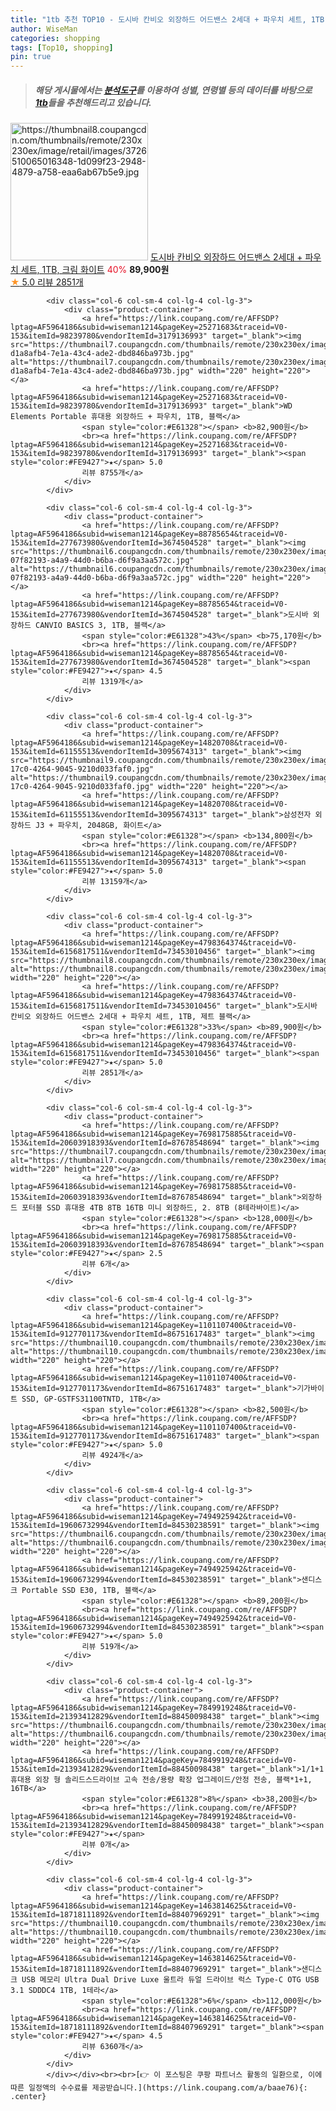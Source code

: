 ```yaml
---
title: "1tb 추천 TOP10 - 도시바 칸비오 외장하드 어드밴스 2세대 + 파우치 세트, 1TB, 크림 화이트"
author: WiseMan
categories: shopping
tags: [Top10, shopping]
pin: true
---
```


> ##### 해당 게시물에서는 [**분석도구**](https://itemscout.io/)를 이용하여 **성별**, **연령별** 등의 데이터를 바탕으로 [**1tb**](https://link.coupang.com/a/baae76)들을 추천해드리고 있습니다.
<div class="container"><div class="row">
            <div class="col-6 col-sm-4 col-lg-4 col-lg-3">
                <div class="product-container">
                    <a href="https://link.coupang.com/re/AFFSDP?lptag=AF5964186&subid=wiseman1214&pageKey=4798364374&traceid=V0-153&itemId=6211776219&vendorItemId=73507693932" target="_blank"><img src="https://thumbnail8.coupangcdn.com/thumbnails/remote/230x230ex/image/retail/images/3726510065016348-1d099f23-2948-4879-a758-eaa6ab67b5e9.jpg" alt="https://thumbnail8.coupangcdn.com/thumbnails/remote/230x230ex/image/retail/images/3726510065016348-1d099f23-2948-4879-a758-eaa6ab67b5e9.jpg" width="220" height="220"></a>
                    <a href="https://link.coupang.com/re/AFFSDP?lptag=AF5964186&subid=wiseman1214&pageKey=4798364374&traceid=V0-153&itemId=6211776219&vendorItemId=73507693932" target="_blank">도시바 칸비오 외장하드 어드밴스 2세대 + 파우치 세트, 1TB, 크림 화이트</a>
                    <span style="color:#E61328">40%</span> <b>89,900원</b>
                    <br><a href="https://link.coupang.com/re/AFFSDP?lptag=AF5964186&subid=wiseman1214&pageKey=4798364374&traceid=V0-153&itemId=6211776219&vendorItemId=73507693932" target="_blank"><span style="color:#FE9427">★</span> 5.0
                    리뷰 2851개</a>
                </div>
            </div>
            
            <div class="col-6 col-sm-4 col-lg-4 col-lg-3">
                <div class="product-container">
                    <a href="https://link.coupang.com/re/AFFSDP?lptag=AF5964186&subid=wiseman1214&pageKey=25271683&traceid=V0-153&itemId=98239780&vendorItemId=3179136993" target="_blank"><img src="https://thumbnail7.coupangcdn.com/thumbnails/remote/230x230ex/image/retail/images/2544147278710326-d1a8afb4-7e1a-43c4-ade2-dbd846ba973b.jpg" alt="https://thumbnail7.coupangcdn.com/thumbnails/remote/230x230ex/image/retail/images/2544147278710326-d1a8afb4-7e1a-43c4-ade2-dbd846ba973b.jpg" width="220" height="220"></a>
                    <a href="https://link.coupang.com/re/AFFSDP?lptag=AF5964186&subid=wiseman1214&pageKey=25271683&traceid=V0-153&itemId=98239780&vendorItemId=3179136993" target="_blank">WD Elements Portable 휴대용 외장하드 + 파우치, 1TB, 블랙</a>
                    <span style="color:#E61328"></span> <b>82,900원</b>
                    <br><a href="https://link.coupang.com/re/AFFSDP?lptag=AF5964186&subid=wiseman1214&pageKey=25271683&traceid=V0-153&itemId=98239780&vendorItemId=3179136993" target="_blank"><span style="color:#FE9427">★</span> 5.0
                    리뷰 8755개</a>
                </div>
            </div>
            
            <div class="col-6 col-sm-4 col-lg-4 col-lg-3">
                <div class="product-container">
                    <a href="https://link.coupang.com/re/AFFSDP?lptag=AF5964186&subid=wiseman1214&pageKey=88785654&traceid=V0-153&itemId=277673980&vendorItemId=3674504528" target="_blank"><img src="https://thumbnail6.coupangcdn.com/thumbnails/remote/230x230ex/image/retail/images/723193586628940-07f82193-a4a9-44d0-b6ba-d6f9a3aa572c.jpg" alt="https://thumbnail6.coupangcdn.com/thumbnails/remote/230x230ex/image/retail/images/723193586628940-07f82193-a4a9-44d0-b6ba-d6f9a3aa572c.jpg" width="220" height="220"></a>
                    <a href="https://link.coupang.com/re/AFFSDP?lptag=AF5964186&subid=wiseman1214&pageKey=88785654&traceid=V0-153&itemId=277673980&vendorItemId=3674504528" target="_blank">도시바 외장하드 CANVIO BASICS 3, 1TB, 블랙</a>
                    <span style="color:#E61328">43%</span> <b>75,170원</b>
                    <br><a href="https://link.coupang.com/re/AFFSDP?lptag=AF5964186&subid=wiseman1214&pageKey=88785654&traceid=V0-153&itemId=277673980&vendorItemId=3674504528" target="_blank"><span style="color:#FE9427">★</span> 4.5
                    리뷰 1319개</a>
                </div>
            </div>
            
            <div class="col-6 col-sm-4 col-lg-4 col-lg-3">
                <div class="product-container">
                    <a href="https://link.coupang.com/re/AFFSDP?lptag=AF5964186&subid=wiseman1214&pageKey=14820708&traceid=V0-153&itemId=61155513&vendorItemId=3095674313" target="_blank"><img src="https://thumbnail9.coupangcdn.com/thumbnails/remote/230x230ex/image/product/image/vendoritem/2018/07/19/3095674290/1bf7788d-17c0-4264-9045-9210d033faf0.jpg" alt="https://thumbnail9.coupangcdn.com/thumbnails/remote/230x230ex/image/product/image/vendoritem/2018/07/19/3095674290/1bf7788d-17c0-4264-9045-9210d033faf0.jpg" width="220" height="220"></a>
                    <a href="https://link.coupang.com/re/AFFSDP?lptag=AF5964186&subid=wiseman1214&pageKey=14820708&traceid=V0-153&itemId=61155513&vendorItemId=3095674313" target="_blank">삼성전자 외장하드 J3 + 파우치, 2048GB, 화이트</a>
                    <span style="color:#E61328"></span> <b>134,800원</b>
                    <br><a href="https://link.coupang.com/re/AFFSDP?lptag=AF5964186&subid=wiseman1214&pageKey=14820708&traceid=V0-153&itemId=61155513&vendorItemId=3095674313" target="_blank"><span style="color:#FE9427">★</span> 5.0
                    리뷰 13159개</a>
                </div>
            </div>
            
            <div class="col-6 col-sm-4 col-lg-4 col-lg-3">
                <div class="product-container">
                    <a href="https://link.coupang.com/re/AFFSDP?lptag=AF5964186&subid=wiseman1214&pageKey=4798364374&traceid=V0-153&itemId=6156817511&vendorItemId=73453010456" target="_blank"><img src="https://thumbnail8.coupangcdn.com/thumbnails/remote/230x230ex/image/rs_quotation_api/azbqaxao/5d7008e80960486f980ed2761f5a1195.jpg" alt="https://thumbnail8.coupangcdn.com/thumbnails/remote/230x230ex/image/rs_quotation_api/azbqaxao/5d7008e80960486f980ed2761f5a1195.jpg" width="220" height="220"></a>
                    <a href="https://link.coupang.com/re/AFFSDP?lptag=AF5964186&subid=wiseman1214&pageKey=4798364374&traceid=V0-153&itemId=6156817511&vendorItemId=73453010456" target="_blank">도시바 칸비오 외장하드 어드밴스 2세대 + 파우치 세트, 1TB, 제트 블랙</a>
                    <span style="color:#E61328">33%</span> <b>89,900원</b>
                    <br><a href="https://link.coupang.com/re/AFFSDP?lptag=AF5964186&subid=wiseman1214&pageKey=4798364374&traceid=V0-153&itemId=6156817511&vendorItemId=73453010456" target="_blank"><span style="color:#FE9427">★</span> 5.0
                    리뷰 2851개</a>
                </div>
            </div>
            
            <div class="col-6 col-sm-4 col-lg-4 col-lg-3">
                <div class="product-container">
                    <a href="https://link.coupang.com/re/AFFSDP?lptag=AF5964186&subid=wiseman1214&pageKey=7698175885&traceid=V0-153&itemId=20603918393&vendorItemId=87678548694" target="_blank"><img src="https://thumbnail7.coupangcdn.com/thumbnails/remote/230x230ex/image/vendor_inventory/d638/3a56d9965b25c3cebf6ad67f96598585162bed1cf8df3efae8e659feb4da.jpg" alt="https://thumbnail7.coupangcdn.com/thumbnails/remote/230x230ex/image/vendor_inventory/d638/3a56d9965b25c3cebf6ad67f96598585162bed1cf8df3efae8e659feb4da.jpg" width="220" height="220"></a>
                    <a href="https://link.coupang.com/re/AFFSDP?lptag=AF5964186&subid=wiseman1214&pageKey=7698175885&traceid=V0-153&itemId=20603918393&vendorItemId=87678548694" target="_blank">외장하드 포터블 SSD 휴대용 4TB 8TB 16TB 미니 외장하드, 2. 8TB (8테라바이트)</a>
                    <span style="color:#E61328"></span> <b>128,000원</b>
                    <br><a href="https://link.coupang.com/re/AFFSDP?lptag=AF5964186&subid=wiseman1214&pageKey=7698175885&traceid=V0-153&itemId=20603918393&vendorItemId=87678548694" target="_blank"><span style="color:#FE9427">★</span> 2.5
                    리뷰 6개</a>
                </div>
            </div>
            
            <div class="col-6 col-sm-4 col-lg-4 col-lg-3">
                <div class="product-container">
                    <a href="https://link.coupang.com/re/AFFSDP?lptag=AF5964186&subid=wiseman1214&pageKey=1101107400&traceid=V0-153&itemId=9127701173&vendorItemId=86751617483" target="_blank"><img src="https://thumbnail10.coupangcdn.com/thumbnails/remote/230x230ex/image/vendor_inventory/f7f3/c49f6190da1dbf9f75b5214178a2852907f8a394df1c939f7ffbebbd9210.jpg" alt="https://thumbnail10.coupangcdn.com/thumbnails/remote/230x230ex/image/vendor_inventory/f7f3/c49f6190da1dbf9f75b5214178a2852907f8a394df1c939f7ffbebbd9210.jpg" width="220" height="220"></a>
                    <a href="https://link.coupang.com/re/AFFSDP?lptag=AF5964186&subid=wiseman1214&pageKey=1101107400&traceid=V0-153&itemId=9127701173&vendorItemId=86751617483" target="_blank">기가바이트 SSD, GP-GSTFS31100TNTD, 1TB</a>
                    <span style="color:#E61328"></span> <b>82,500원</b>
                    <br><a href="https://link.coupang.com/re/AFFSDP?lptag=AF5964186&subid=wiseman1214&pageKey=1101107400&traceid=V0-153&itemId=9127701173&vendorItemId=86751617483" target="_blank"><span style="color:#FE9427">★</span> 5.0
                    리뷰 4924개</a>
                </div>
            </div>
            
            <div class="col-6 col-sm-4 col-lg-4 col-lg-3">
                <div class="product-container">
                    <a href="https://link.coupang.com/re/AFFSDP?lptag=AF5964186&subid=wiseman1214&pageKey=7494925942&traceid=V0-153&itemId=19606732994&vendorItemId=84530238591" target="_blank"><img src="https://thumbnail6.coupangcdn.com/thumbnails/remote/230x230ex/image/vendor_inventory/de97/e406d97c1f1ae4c04d123e023f1fade2f89db2d5913e923fa81cf4b89c71.jpg" alt="https://thumbnail6.coupangcdn.com/thumbnails/remote/230x230ex/image/vendor_inventory/de97/e406d97c1f1ae4c04d123e023f1fade2f89db2d5913e923fa81cf4b89c71.jpg" width="220" height="220"></a>
                    <a href="https://link.coupang.com/re/AFFSDP?lptag=AF5964186&subid=wiseman1214&pageKey=7494925942&traceid=V0-153&itemId=19606732994&vendorItemId=84530238591" target="_blank">샌디스크 Portable SSD E30, 1TB, 블랙</a>
                    <span style="color:#E61328"></span> <b>89,200원</b>
                    <br><a href="https://link.coupang.com/re/AFFSDP?lptag=AF5964186&subid=wiseman1214&pageKey=7494925942&traceid=V0-153&itemId=19606732994&vendorItemId=84530238591" target="_blank"><span style="color:#FE9427">★</span> 5.0
                    리뷰 519개</a>
                </div>
            </div>
            
            <div class="col-6 col-sm-4 col-lg-4 col-lg-3">
                <div class="product-container">
                    <a href="https://link.coupang.com/re/AFFSDP?lptag=AF5964186&subid=wiseman1214&pageKey=7849919248&traceid=V0-153&itemId=21393412829&vendorItemId=88450098438" target="_blank"><img src="https://thumbnail6.coupangcdn.com/thumbnails/remote/230x230ex/image/vendor_inventory/78a9/d674d241827ebb89aa601dd17ca9249b74cd2c71ea38531c4a6201042013.jpg" alt="https://thumbnail6.coupangcdn.com/thumbnails/remote/230x230ex/image/vendor_inventory/78a9/d674d241827ebb89aa601dd17ca9249b74cd2c71ea38531c4a6201042013.jpg" width="220" height="220"></a>
                    <a href="https://link.coupang.com/re/AFFSDP?lptag=AF5964186&subid=wiseman1214&pageKey=7849919248&traceid=V0-153&itemId=21393412829&vendorItemId=88450098438" target="_blank">1/1+1휴대용 외장 형 솔리드스드라이브 고속 전송/용량 확장 업그레이드/안정 전송, 블랙*1+1, 16TB</a>
                    <span style="color:#E61328">8%</span> <b>38,200원</b>
                    <br><a href="https://link.coupang.com/re/AFFSDP?lptag=AF5964186&subid=wiseman1214&pageKey=7849919248&traceid=V0-153&itemId=21393412829&vendorItemId=88450098438" target="_blank"><span style="color:#FE9427">★</span> 
                    리뷰 0개</a>
                </div>
            </div>
            
            <div class="col-6 col-sm-4 col-lg-4 col-lg-3">
                <div class="product-container">
                    <a href="https://link.coupang.com/re/AFFSDP?lptag=AF5964186&subid=wiseman1214&pageKey=1463814625&traceid=V0-153&itemId=18718111892&vendorItemId=88407969291" target="_blank"><img src="https://thumbnail10.coupangcdn.com/thumbnails/remote/230x230ex/image/vendor_inventory/aaea/3ac114e32123490c6f9646256c4417f9ca6336ca7435509ef3edbcca54bd.jpg" alt="https://thumbnail10.coupangcdn.com/thumbnails/remote/230x230ex/image/vendor_inventory/aaea/3ac114e32123490c6f9646256c4417f9ca6336ca7435509ef3edbcca54bd.jpg" width="220" height="220"></a>
                    <a href="https://link.coupang.com/re/AFFSDP?lptag=AF5964186&subid=wiseman1214&pageKey=1463814625&traceid=V0-153&itemId=18718111892&vendorItemId=88407969291" target="_blank">샌디스크 USB 메모리 Ultra Dual Drive Luxe 울트라 듀얼 드라이브 럭스 Type-C OTG USB 3.1 SDDDC4 1TB, 1테라</a>
                    <span style="color:#E61328">6%</span> <b>112,000원</b>
                    <br><a href="https://link.coupang.com/re/AFFSDP?lptag=AF5964186&subid=wiseman1214&pageKey=1463814625&traceid=V0-153&itemId=18718111892&vendorItemId=88407969291" target="_blank"><span style="color:#FE9427">★</span> 4.5
                    리뷰 6360개</a>
                </div>
            </div>
            </div></div><br><br>[👉 이 포스팅은 쿠팡 파트너스 활동의 일환으로, 이에 따른 일정액의 수수료를 제공받습니다.](https://link.coupang.com/a/baae76){: .center}